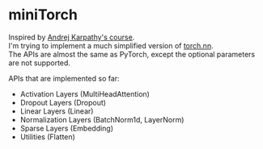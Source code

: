 # miniTorch

Inspired by [Andrej Karpathy's course](https://karpathy.ai/zero-to-hero.html).  
I'm trying to implement a much simplified version of [torch.nn](https://pytorch.org/docs/stable/nn.html).  
The APIs are almost the same as PyTorch, except the optional parameters are not supported.

APIs that are implemented so far: 
- Activation Layers (MultiHeadAttention)
- Dropout Layers (Dropout)
- Linear Layers (Linear)
- Normalization Layers (BatchNorm1d, LayerNorm)
- Sparse Layers (Embedding)
- Utilities (Flatten)